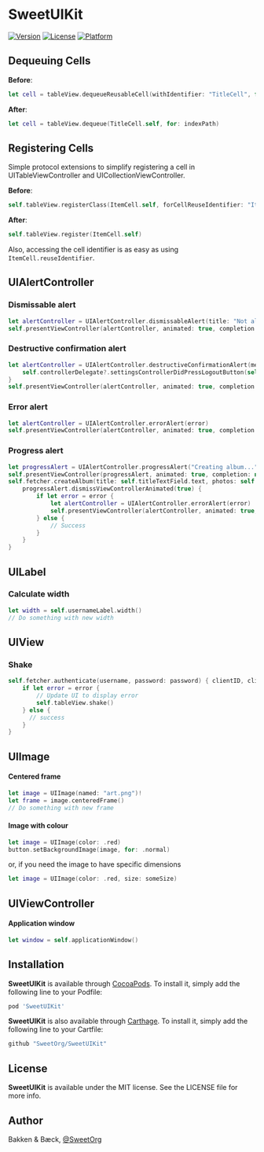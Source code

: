 # SweetUIKit

[![Version](https://img.shields.io/cocoapods/v/SweetUIKit.svg?style=flat)](https://cocoapods.org/pods/SweetUIKit)
[![License](https://img.shields.io/cocoapods/l/SweetUIKit.svg?style=flat)](https://cocoapods.org/pods/SweetUIKit)
[![Platform](https://img.shields.io/cocoapods/p/SweetUIKit.svg?style=flat)](https://cocoapods.org/pods/SweetUIKit)

## Dequeuing Cells

**Before**: 
```swift
let cell = tableView.dequeueReusableCell(withIdentifier: "TitleCell", for: indexPath) as! TitleCell
```

**After**: 
```swift
let cell = tableView.dequeue(TitleCell.self, for: indexPath)
```

## Registering Cells

Simple protocol extensions to simplify registering a cell in UITableViewController and UICollectionViewController.

**Before**: 
```swift
self.tableView.registerClass(ItemCell.self, forCellReuseIdentifier: "ItemCell")
```

**After**: 
```swift
self.tableView.register(ItemCell.self)
```

Also, accessing the cell identifier is as easy as using `ItemCell.reuseIdentifier`.


## UIAlertController

### Dismissable alert

```swift
let alertController = UIAlertController.dismissableAlert(title: "Not allowed access", message: "Please contact your admin to get access.")
self.presentViewController(alertController, animated: true, completion: nil)
```

### Destructive confirmation alert

```swift
let alertController = UIAlertController.destructiveConfirmationAlert(message: "Are you sure you want to log out?", destructiveActionTitle: "Log out") {
    self.controllerDelegate?.settingsControllerDidPressLogoutButton(self)
}
self.presentViewController(alertController, animated: true, completion: nil)
```

### Error alert

```swift
let alertController = UIAlertController.errorAlert(error)
self.presentViewController(alertController, animated: true, completion: nil)
```

### Progress alert

```swift
let progressAlert = UIAlertController.progressAlert("Creating album...")
self.presentViewController(progressAlert, animated: true, completion: nil)
self.fetcher.createAlbum(title: self.titleTextField.text, photos: self.selectedPhotos) { error in
    progressAlert.dismissViewControllerAnimated(true) {
        if let error = error {
            let alertController = UIAlertController.errorAlert(error)
            self.presentViewController(alertController, animated: true, completion: nil)
        } else {
            // Success
        }
    }
}
```

## UILabel

### Calculate width

```swift
let width = self.usernameLabel.width()
// Do something with new width
```

## UIView

### Shake

```swift
self.fetcher.authenticate(username, password: password) { clientID, clientSecret, accessToken, refreshToken, expiresIn, error in
    if let error = error {
        // Update UI to display error
        self.tableView.shake()
    } else {
      // success
    }
}
```

## UIImage

#### Centered frame

```swift
let image = UIImage(named: "art.png")!
let frame = image.centeredFrame()
// Do something with new frame
```

#### Image with colour

```swift
let image = UIImage(color: .red)
button.setBackgroundImage(image, for: .normal)
```

or, if you need the image to have specific dimensions

```swift
let image = UIImage(color: .red, size: someSize)
```

## UIViewController

#### Application window

```swift
let window = self.applicationWindow()
```

## Installation

**SweetUIKit** is available through [CocoaPods](http://cocoapods.org). To install
it, simply add the following line to your Podfile:

```ruby
pod 'SweetUIKit'
```

**SweetUIKit** is also available through [Carthage](https://github.com/Carthage/Carthage). To install
it, simply add the following line to your Cartfile:

```ruby
github "SweetOrg/SweetUIKit"
```

## License

**SweetUIKit** is available under the MIT license. See the LICENSE file for more info.

## Author

Bakken & Bæck, [@SweetOrg](https://twitter.com/SweetOrg)
